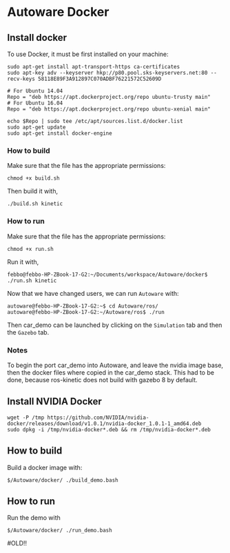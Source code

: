 # Autoware Docker


## Install docker
To use Docker, it must be first installed on your machine:
```
sudo apt-get install apt-transport-https ca-certificates
sudo apt-key adv --keyserver hkp://p80.pool.sks-keyservers.net:80 --recv-keys 58118E89F3A912897C070ADBF76221572C52609D

# For Ubuntu 14.04
Repo = "deb https://apt.dockerproject.org/repo ubuntu-trusty main"
# For Ubuntu 16.04
Repo = "deb https://apt.dockerproject.org/repo ubuntu-xenial main"

echo $Repo | sudo tee /etc/apt/sources.list.d/docker.list
sudo apt-get update
sudo apt-get install docker-engine
```

### How to build
Make sure that the file has the appropriate permissions:
```
chmod +x build.sh
```
Then build it with,
```
./build.sh kinetic
```
### How to run
Make sure that the file has the appropriate permissions:
```
chmod +x run.sh 
```

Run it with,
```
febbo@febbo-HP-ZBook-17-G2:~/Documents/workspace/Autoware/docker$ ./run.sh kinetic
```

Now that we have changed users, we can run ``Autoware`` with:
```
autoware@febbo-HP-ZBook-17-G2:~$ cd Autoware/ros/
autoware@febbo-HP-ZBook-17-G2:~/Autoware/ros$ ./run
```
Then car_demo can be launched by clicking on the ``Simulation`` tab and then the ``Gazebo`` tab.

### Notes
To begin the port car_demo into Autoware, and leave the nvidia image base, then the docker files where copied in the car_demo stack. This had to be done, because ros-kinetic does not build with gazebo 8 by default.












## Install NVIDIA Docker
```
wget -P /tmp https://github.com/NVIDIA/nvidia-docker/releases/download/v1.0.1/nvidia-docker_1.0.1-1_amd64.deb
sudo dpkg -i /tmp/nvidia-docker*.deb && rm /tmp/nvidia-docker*.deb
```

## How to build
Build a docker image with:
```
$/Autoware/docker/ ./build_demo.bash
```

## How to run
Run the demo with
```
$/Autoware/docker/ ./run_demo.bash
```

#OLD!!
